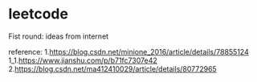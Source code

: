 # leetcode
Fist round: ideas from internet 

reference:
1.https://blog.csdn.net/minione_2016/article/details/78855124 
1_1.https://www.jianshu.com/p/b71fc7307e42 
2.https://blog.csdn.net/ma412410029/article/details/80772965 
